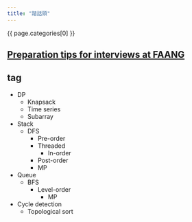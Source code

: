 ```yaml
---
title: "踏話頭"
---
```



{{ page.categories[0] }}


## [Preparation tips for interviews at FAANG](https://sanglevikas25.medium.com/preparation-tips-for-interviews-at-faang-5cee4752b33e)


## tag
- DP
  - Knapsack
  - Time series
  - Subarray
- Stack
  - DFS
      - Pre-order
      - Threaded
          - In-order
      - Post-order
      - MP
- Queue
  - BFS
      - Level-order
          - MP
- Cycle detection
  - Topological sort